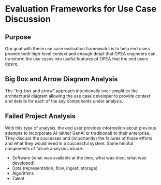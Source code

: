 # Evaluation Frameworks for Use Case Discussion
## Purpose
Our goal with these use case evaluation frameworks is to help end users provide both high-level context and enough detail that OPEA engineers can transform the use cases into useful features of OPEA that the end users desire. 

## Big Box and Arrow Diagram Analysis
The "big-box and arrow" approach intentionally over simplifies the architectural diagram allowing the use case developer to provide context and details for each of the key components under analysis. 




## Failed Project Analysis
With this type of analysis, the end user provides information about previous attempts to incorporate AI (either GenAI or traditional) to their enterprise. They discuss the successes and (importantly) the failures of those efforts and what they would need in a successful system. Some helpful components of failure analysis include: 
- Software (what was available at the time, what was tried, what was developed)
- Data (representation, flow, ingest, storage)
- Algorithms
- Talent 
